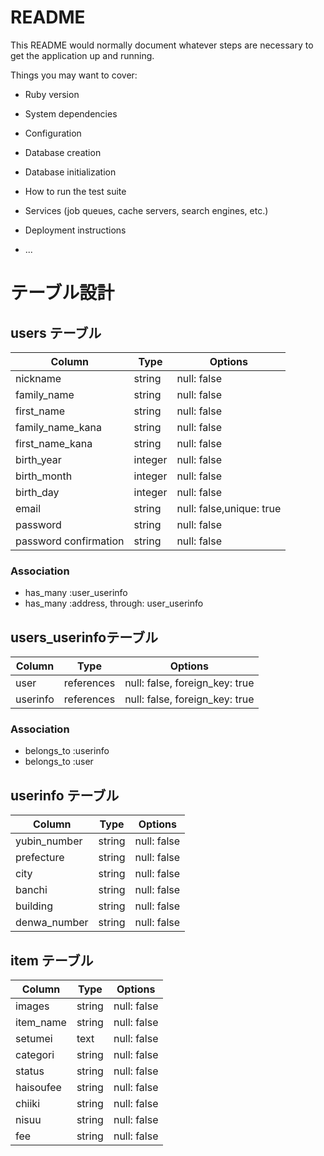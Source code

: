 # README

This README would normally document whatever steps are necessary to get the
application up and running.

Things you may want to cover:

* Ruby version

* System dependencies

* Configuration

* Database creation

* Database initialization

* How to run the test suite

* Services (job queues, cache servers, search engines, etc.)

* Deployment instructions

* ...


# テーブル設計

## users テーブル

| Column                | Type    | Options     |
| --------------------- | ------- | ----------- |
| nickname              | string  | null: false |
| family_name           | string  | null: false |
| first_name            | string  | null: false |
| family_name_kana      | string  | null: false |
| first_name_kana       | string  | null: false |
| birth_year            | integer | null: false |
| birth_month           | integer | null: false |
| birth_day             | integer | null: false |
| email                 | string | null: false,unique: true|
| password              | string | null: false |
| password confirmation | string | null: false |


### Association

- has_many :user_userinfo
- has_many :address, through: user_userinfo

## users_userinfoテーブル

| Column | Type       | Options                        |
| ------ | ---------- | ------------------------------ |
| user   | references | null: false, foreign_key: true |
| userinfo  | references | null: false, foreign_key: true |

### Association
- belongs_to :userinfo
- belongs_to :user

## userinfo テーブル
| Column                | Type   | Options     |
| --------------------- | ------ | ----------- |
| yubin_number          | string | null: false |
| prefecture            | string | null: false |
| city                  | string | null: false |
| banchi                | string | null: false |
| building              | string | null: false |
| denwa_number          | string | null: false |

## item テーブル
| Column                | Type   | Options     |
| --------------------- | ------ | ----------- |
| images                | string | null: false |
| item_name             | string | null: false |
| setumei               | text   | null: false |
| categori              | string | null: false |
| status                | string | null: false |
|  haisoufee            | string | null: false |
|  chiiki               | string | null: false |
|  nisuu                | string | null: false |
|  fee                  | string | null: false |



